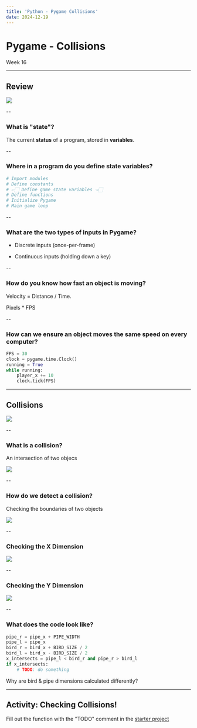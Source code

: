 ```yaml
---
title: 'Python - Pygame Collisions'
date: 2024-12-19
---
```


# Pygame - Collisions <!-- .element: class="r-fit-text" -->

Week 16

---

## Review

![](https://media4.giphy.com/media/v1.Y2lkPTc5MGI3NjExZDd6azlhbTA5eWNmcW01MnIzdng4aGM3ZGw4c3F6c2xpNHQ0MHBrNyZlcD12MV9pbnRlcm5hbF9naWZfYnlfaWQmY3Q9Zw/Jfa07ySDdvmFzeqCek/giphy.webp) <!-- .element: style="height:400px" -->

--

### What is "state"?

The current **status** of a program, stored in **variables**.
<!-- .element: class="fragment" -->

--

### Where in a program do you define state variables?

```py
# Import modules
# Define constants
# 👉🏻 Define game state variables 👈🏻
# Define functions
# Initialize Pygame
# Main game loop
```
<!-- .element: class="fragment" -->

--

### What are the two types of inputs in Pygame?

- Discrete inputs (once-per-frame)
<!-- .element: class="fragment" -->
- Continuous inputs (holding down a key)
<!-- .element: class="fragment" -->

--

### How do you know how fast an object is moving?

Velocity = Distance / Time.
<!-- .element: class="fragment" -->

Pixels * FPS
<!-- .element: class="fragment" -->

--

### How can we ensure an object moves the same speed on every computer?

```py [1-2|5-6]
FPS = 30
clock = pygame.time.Clock()
running = True
while running:
    player_x += 10
    clock.tick(FPS)
```

---

## Collisions

![](https://media2.giphy.com/media/v1.Y2lkPTc5MGI3NjExMWgxNXd1cWpnaDJoM2Q1aDhtNnM5b3FtcXhpd25kMW53N2g2N3JtbyZlcD12MV9pbnRlcm5hbF9naWZfYnlfaWQmY3Q9Zw/10uxwQ1FLDMCzu/giphy.webp) <!-- .element: style="height:400px" -->

--

### What is a collision?

An intersection of two objecs
<!-- .element: class="fragment" -->

![](/2024/fall/computer-science/images/collisions/bird-hitting-pipe.png) <!-- .element: style="height:400px" -->
<!-- .element: class="fragment" -->

--

### How do we detect a collision?

Checking the boundaries of two objects
<!-- .element: class="fragment" -->

![](/2024/fall/computer-science/images/collisions/sketch-of-game-state.png) <!-- .element: style="height:400px" -->
<!-- .element: class="fragment" -->

--

### Checking the X Dimension

![](/2024/fall/computer-science/images/collisions/sketch-of-x-intersection.png) <!-- .element: style="height:400px" -->

--

### Checking the Y Dimension

![](/2024/fall/computer-science/images/collisions/sketch-of-y-intersection.png) <!-- .element: style="height:400px" -->

--

### What does the code look like?

```py [5|1-4|6-7]
pipe_r = pipe_x + PIPE_WIDTH
pipe_l = pipe_x
bird_r = bird_x + BIRD_SIZE / 2
bird_l = bird_x - BIRD_SIZE / 2
x_intersects = pipe_l < bird_r and pipe_r > bird_l
if x_intersects:
    # TODO: do something
```

Why are bird & pipe dimensions calculated differently?
<!-- .element: class="fragment" -->

---

## Activity: Checking Collisions!

Fill out the function with the "TODO" comment in the [starter project](/2024/fall/computer-science/examples/pygame_collision_starter.py)
